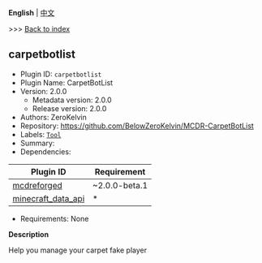 **English** | [中文](readme-zh_cn.md)

\>\>\> [Back to index](/readme.md)

## carpetbotlist

- Plugin ID: `carpetbotlist`
- Plugin Name: CarpetBotList
- Version: 2.0.0
  - Metadata version: 2.0.0
  - Release version: 2.0.0
- Authors: ZeroKelvin
- Repository: https://github.com/BelowZeroKelvin/MCDR-CarpetBotList
- Labels: [`Tool`](/labels/tool/readme.md)
- Summary: 
- Dependencies:

| Plugin ID | Requirement |
| --- | --- |
| [mcdreforged](https://pypi.org/project//plugins/mcdreforged/readme.md/) | ~2.0.0-beta.1 |
| [minecraft_data_api](https://pypi.org/project//plugins/minecraft_data_api/readme.md/) | * |

- Requirements: None

**Description**

Help you manage your carpet fake player

